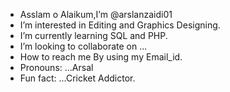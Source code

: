 -  Asslam o Alaikum,I’m @arslanzaidi01
-  I’m interested in Editing and Graphics Designing.
-  I’m currently learning SQL and PHP. 
-  I’m looking to collaborate on ...
-  How to reach me By using my Email_id.
-  Pronouns: ...Arsal
-  Fun fact: ...Cricket Addictor.


